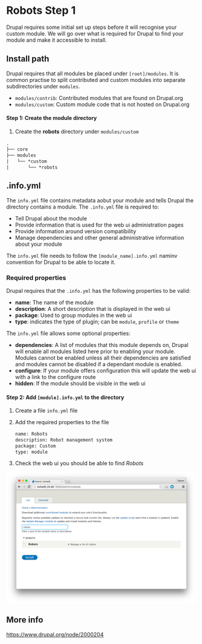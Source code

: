 # Robots Step 1

Drupal requires some initial set up steps before it will recognise your custom module. We will go over what is required for Drupal to find your module and make it accessible to install.

## Install path

Drupal requires that all modules be placed under `[root]/modules`. It is common practise to split contributed and custom modules into separate subdirectories under `modules`.

- `modules/contrib`: Contributed modules that are found on Drupal.org
- `modules/custom`: Custom module code that is not hosted on Drupal.org

#### Step 1: Create the module directory

1. Create the **robots** directory under `modules/custom`

```
.
├── core
├── modules
|   └── *custom
|       └── *robots
```
## .info.yml

The `info.yml` file contains metadata aobut your module and tells Drupal the directory contains a module. The `.info.yml` file is required to:

- Tell Drupal about the module
- Provide information that is used for the web ui administration pages
- Provide information around version compatibility
- Manage dependencies and other general administrative information about your module

The `info.yml` file needs to follow the `[module_name].info.yml` naminv convention for Drupal to be able to locate it.

### Required properties

Drupal requires that the `.info.yml` has the following properties to be valid:

- **name**: The name of the module
- **description**: A short description that is displayed in the web ui
- **package**: Used to group modules in the web ui
- **type**: indicates the type of plugin; can be `module`, `profile` or `theme`

The `info.yml` file allows some optional properties:

- **dependencies**: A list of modules that this module depends on, Drupal will enable all modules listed here prior to enabling your module. Modules cannot be enabled unless all their dependencies are satisfied and modules cannot be disabled if a dependant module is enabled.
- **configure**: If your module offers configuration this will update the web ui with a link to the configure route
- **hidden**: If the module should be visible in the web ui

#### Step 2: Add `[module].info.yml` to the directory

1. Create a file `info.yml` file
2. Add the required properties to the file

    ```
    name: Robots
    description: Robot management system
    package: Custom
    type: module
    ```
3. Check the web ui you should be able to find _Robots_

![admin menu](https://github.com/steveworley/robots-d8/blob/module-init/admin-modules.png)

## More info
https://www.drupal.org/node/2000204